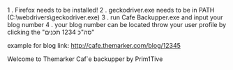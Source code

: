 1 . Firefox needs to be installed!
2 . geckodriver.exe needs to be in PATH (C:\webdrivers\geckodriver.exe)
3 . run Cafe Backupper.exe and input your blog number
4 . your blog number can be located throw your user profile by clicking the "סה"כ 1234 תכנים"


example for blog link:
http://cafe.themarker.com/blog/12345


Welcome to Themarker Caf`e backupper by Prim1Tive